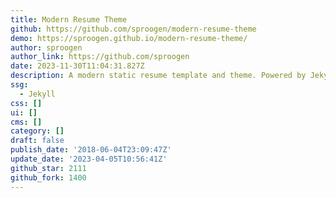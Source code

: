 ```yaml
---
title: Modern Resume Theme
github: https://github.com/sproogen/modern-resume-theme
demo: https://sproogen.github.io/modern-resume-theme/
author: sproogen
author_link: https://github.com/sproogen
date: 2023-11-30T11:04:31.827Z
description: A modern static resume template and theme. Powered by Jekyll and GitHub pages.
ssg:
  - Jekyll
css: []
ui: []
cms: []
category: []
draft: false
publish_date: '2018-06-04T23:09:47Z'
update_date: '2023-04-05T10:56:41Z'
github_star: 2111
github_fork: 1400
---
```

